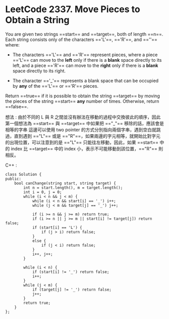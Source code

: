 # LeetCode 2337. Move Pieces to Obtain a String

You are given two strings ==start== and ==target==, both of length ==n==. Each string consists only of the characters =='L'==, =='R'==, and ==''== where:

* The characters =='L'== and =='R'== represent pieces, where a piece =='L'== can move to the **left** only if there is a **blank** space directly to its left, and a piece =='R'== can move to the **right** only if there is a **blank** space directly to its right.

* The character =='_'== represents a blank space that can be occupied by **any** of the =='L'== or =='R'== pieces.

Return ==true== if it is possible to obtain the string ==target== by moving the pieces of the string ==start== **any** number of times. Otherwise, return ==false==.

想法 :
由於不同的 L 與 R 之間並沒有辦法在移動的過程中交換彼此的順序，因此第一個想法為 ==start== 與 ==target== 中如果把 =="_"== 移除的話，應該會是相等的字串
這邊可以使用 two pointer 的方式分別指向兩個字串，遇到空白就跳過，直到遇到 =="L"== 或是 =="R"==，如果兩邊的字元相等，就開始比對字元的出現位置，可以注意到的是 =="L"== 只能往左移動，因此，如果 ==start== 中的 index 比 ==target== 中的 index 小，表示不可能移動到該位置，=="R"== 則相反。

C++ : 
```C++=
class Solution {
public:
    bool canChange(string start, string target) {
        int n = start.length(), m = target.length();
        int i = 0, j = 0;
        while (i < n && j < m) {
            while (i < n && start[i] == '_') i++;
            while (j < m && target[j] == '_') j++;

            if (i >= n && j >= m) return true;
            if (i >= n || j >= m || start[i] != target[j]) return false;
            if (start[i] == 'L') {
                if (j > i) return false;
            }
            else {
                if (j < i) return false;
            }
            i++, j++;
        } 

        while (i < n) {
            if (start[i] != '_') return false;
            i++;
        }
        while (j < m) {
            if (target[j] != '_') return false;
            j++;
        }
        return true;
    }
};
```